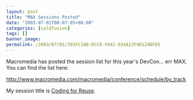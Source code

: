 ```yaml
---
layout: post
title: "MAX Sessions Posted"
date: "2003-07-01T08:07:05+06:00"
categories: [coldfusion]
tags: []
banner_image: 
permalink: /2003/07/01/395FC18B-DCC8-F842-034A13F9D124BFD5
---
```


Macromedia has posted the session list for this year's DevCon... err MAX. You can find the list here:

<a href="http://www.macromedia.com/macromedia/conference/schedule/by_track">http://www.macromedia.com/macromedia/conference/schedule/by_track</a>

My session title is <a href="http://www.macromedia.com/macromedia/conference/sessions/ss208w.html">Coding for Reuse</a>.